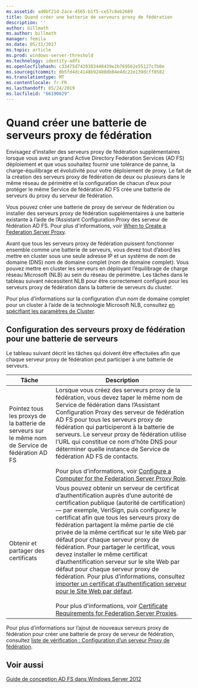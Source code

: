 ```yaml
---
ms.assetid: ad0bf21d-2ace-4565-b1f5-ce57c8eb2689
title: Quand créer une batterie de serveurs proxy de fédération
description: ''
author: billmath
ms.author: billmath
manager: femila
ms.date: 05/31/2017
ms.topic: article
ms.prod: windows-server-threshold
ms.technology: identity-adfs
ms.openlocfilehash: c33475d7420383448439e2b769562e55127c7b0e
ms.sourcegitcommit: 0b5fd4dc4148b92480db04e4dc22e139dcff8582
ms.translationtype: MT
ms.contentlocale: fr-FR
ms.lasthandoff: 05/24/2019
ms.locfileid: "66190629"
---
```

# <a name="when-to-create-a-federation-server-proxy-farm"></a>Quand créer une batterie de serveurs proxy de fédération

Envisagez d’installer des serveurs proxy de fédération supplémentaires lorsque vous avez un grand Active Directory Federation Services \(AD FS\) déploiement et que vous souhaitez fournir une tolérance de panne, la charge\-équilibrage et évolutivité pour votre déploiement de proxy. Le fait de la création des serveurs proxy de fédération de deux ou plusieurs dans le même réseau de périmètre et la configuration de chacun d’eux pour protéger le même Service de fédération AD FS crée une batterie de serveurs du proxy du serveur de fédération.  
  
Vous pouvez créer une batterie de proxy de serveur de fédération ou installer des serveurs proxy de fédération supplémentaires à une batterie existante à l’aide de l’Assistant Configuration Proxy des serveur de fédération AD FS. Pour plus d'informations, voir [When to Create a Federation Server Proxy](When-to-Create-a-Federation-Server-Proxy.md).  
  
Avant que tous les serveurs proxy de fédération puissent fonctionner ensemble comme une batterie de serveurs, vous devez tout d’abord les mettre en cluster sous une seule adresse IP et un système de nom de domaine \(DNS\) nom de domaine complet \(nom de domaine complet\). Vous pouvez mettre en cluster les serveurs en déployant l’équilibrage de charge réseau Microsoft \(NLB\) au sein du réseau de périmètre. Les tâches dans le tableau suivant nécessitent NLB pour être correctement configuré pour les serveurs proxy de fédération dans la batterie de serveurs du cluster.  
  
Pour plus d’informations sur la configuration d’un nom de domaine complet pour un cluster à l’aide de la technologie Microsoft NLB, consultez [en spécifiant les paramètres de Cluster](https://go.microsoft.com/fwlink/?linkid=74651).  
  
## <a name="configuring-federation-server-proxies-for-a-farm"></a>Configuration des serveurs proxy de fédération pour une batterie de serveurs  
Le tableau suivant décrit les tâches qui doivent être effectuées afin que chaque serveur proxy de fédération peut participer à une batterie de serveurs.  
  
|Tâche|Description|  
|--------|---------------|  
|Pointez tous les proxys de la batterie de serveurs sur le même nom de Service de fédération AD FS|Lorsque vous créez des serveurs proxy de la fédération, vous devez taper le même nom de Service de fédération dans l’Assistant Configuration Proxy des serveur de fédération AD FS pour tous les serveurs proxy de fédération qui participeront à la batterie de serveurs. Le serveur proxy de fédération utilise l’URL qui constitue ce nom d’hôte DNS pour déterminer quelle instance de Service de fédération AD FS de contacts.<br /><br />Pour plus d'informations, voir [Configure a Computer for the Federation Server Proxy Role](../../ad-fs/deployment/Configure-a-Computer-for-the-Federation-Server-Proxy-Role.md).|  
|Obtenir et partager des certificats|Vous pouvez obtenir un serveur de certificat d’authentification auprès d’une autorité de certification publique \(autorité de certification\)— par exemple, VeriSign, puis configurez le certificat afin que tous les serveurs proxy de fédération partagent la même partie de clé privée de la même certificat sur le site Web par défaut pour chaque serveur proxy de fédération. Pour partager le certificat, vous devez installer le même certificat d’authentification serveur sur le site Web par défaut pour chaque serveur proxy de fédération. Pour plus d’informations, consultez [importer un certificat d’authentification serveur pour le Site Web par défaut](../../ad-fs/deployment/Import-a-Server-Authentication-Certificate-to-the-Default-Web-Site.md).<br /><br />Pour plus d'informations, voir [Certificate Requirements for Federation Server Proxies](Certificate-Requirements-for-Federation-Server-Proxies.md).|  
  
Pour plus d’informations sur l’ajout de nouveaux serveurs proxy de fédération pour créer une batterie de proxy de serveur de fédération, consultez [liste de vérification : Configuration d’un serveur Proxy de fédération](../../ad-fs/deployment/Checklist--Setting-Up-a-Federation-Server-Proxy.md).  
  
## <a name="see-also"></a>Voir aussi
[Guide de conception AD FS dans Windows Server 2012](AD-FS-Design-Guide-in-Windows-Server-2012.md)

